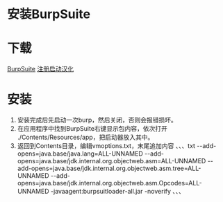 ﻿# 安装BurpSuite


<!--more-->

# 下载
[BurpSuite](https://portswigger.net/burp/releases#professional)
[注册启动汉化](https://github.com/Leon406/BurpSuiteCN-Release/releases)

# 安装
1. 安装完成后先启动一次burp，然后关闭，否则会报错损坏。
2. 在应用程序中找到BurpSuite右键显示包内容，依次打开 ./Contents/Resources/app，把启动器放入其中。
3. 返回到Contents目录，编辑vmoptions.txt，末尾追加内容
、、、txt
--add-opens=java.base/java.lang=ALL-UNNAMED
--add-opens=java.base/jdk.internal.org.objectweb.asm=ALL-UNNAMED
--add-opens=java.base/jdk.internal.org.objectweb.asm.tree=ALL-UNNAMED
--add-opens=java.base/jdk.internal.org.objectweb.asm.Opcodes=ALL-UNNAMED
-javaagent:burpsuitloader-all.jar
-noverify
、、、


